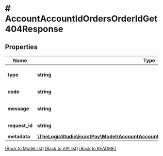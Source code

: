 # # AccountAccountIdOrdersOrderIdGet404Response

## Properties

Name | Type | Description | Notes
------------ | ------------- | ------------- | -------------
**type** | **string** | Type of the external error. | [optional]
**code** | **string** | Code of the api error. | [optional]
**message** | **string** | Message explaining the error. | [optional]
**request_id** | **string** | Identifier of the request. | [optional]
**metadata** | [**\TheLogicStudio\ExactPay\Model\AccountAccountIdOrdersOrderIdGet404ResponseMetadata**](AccountAccountIdOrdersOrderIdGet404ResponseMetadata.md) |  | [optional]

[[Back to Model list]](../../README.md#models) [[Back to API list]](../../README.md#endpoints) [[Back to README]](../../README.md)
